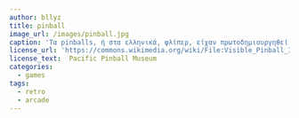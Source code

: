 ```yaml
---
author: bllyz
title: pinball
image_url: /images/pinball.jpg
caption: 'Τα pinballs, ή στα ελληνικά, φλίπερ, είχαν πρωτοδημιουργηθεί το 1643 στην Γαλλία απο ξύλο στην απλούστερη μορφή τους.Αργότερα το 1900 άρχισαν να λειτουργούν με κέρματα και το από το 1930 ήταν η μόδα και η διασκέδαση που υπήρχε σε κάθε μπαρ, με φωτιζόμενο πίνακα, σκορ και ήχους.'
license_url: 'https://commons.wikimedia.org/wiki/File:Visible_Pinball_III_-_Pacific_Pinball_Museum_cropped.jpg'
license_text:  Pacific Pinball Museum
categories:
  - games
tags:
  - retro
  - arcade
---
```

